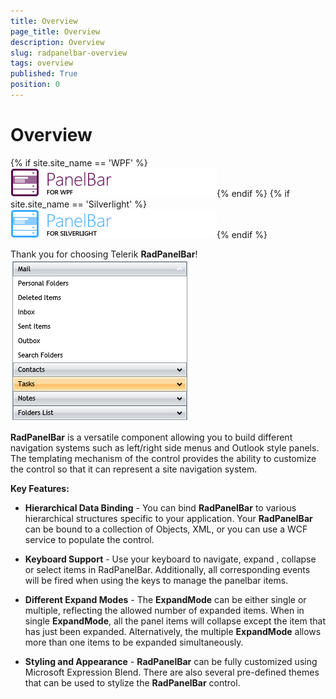 ```yaml
---
title: Overview
page_title: Overview
description: Overview
slug: radpanelbar-overview
tags: overview
published: True
position: 0
---
```


# Overview

{% if site.site_name == 'WPF' %}![panelbar wpf icon](images/panelbar_wpf_icon.png){% endif %}
{% if site.site_name == 'Silverlight' %}![panelbar sl icon](images/panelbar_sl_icon.png){% endif %}

Thank you for choosing Telerik __RadPanelBar__!  
![](images/RadPanelBar.png)

__RadPanelBar__ is a versatile component allowing you to build different navigation systems such as left/right side menus and Outlook style panels. The templating mechanism of the control provides the ability to customize the control so that it can represent a site navigation system.

__Key Features:__

* __Hierarchical Data Binding__ - You can bind __RadPanelBar__ to various hierarchical structures specific to your application. Your __RadPanelBar__ can be bound to a collection of Objects, XML, or you can use a WCF service to populate the control.						  

* __Keyboard Support__ - Use your keyboard to navigate, expand , collapse or select items in RadPanelBar. Additionally, all corresponding events will be fired when using the keys to manage the panelbar items.						  

* __Different Expand Modes__ - The __ExpandMode__ can be either single or multiple, reflecting the allowed number of expanded items. When in single __ExpandMode__, all the panel items will collapse except the item that has just been expanded. Alternatively, the multiple __ExpandMode__ allows more than one items to be expanded simultaneously.						  

* __Styling and Appearance__ - __RadPanelBar__ can be fully customized using Microsoft Expression Blend. There are also several pre-defined themes that can be used to stylize the __RadPanelBar__ control.